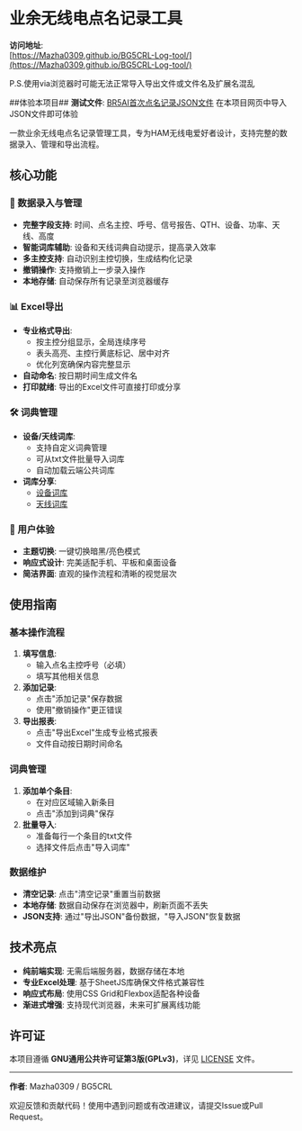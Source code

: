 # 业余无线电点名记录工具

**访问地址**:  
[https://Mazha0309.github.io/BG5CRL-Log-tool/](https://Mazha0309.github.io/BG5CRL-Log-tool/)

P.S.使用via浏览器时可能无法正常导入导出文件或文件名及扩展名混乱

##体验本项目##
**测试文件**:
[BR5AI首次点名记录JSON文件](https://github.com/Mazha0309/BG5CRL-Log-tool/blob/521e45eaaed84936c9d74cd10a7812f2abc9078a/BR5AI%E4%B8%AD%E7%BB%A7%E5%8F%B0%E7%BD%91%E7%82%B9%E5%90%8D%E8%AE%B0%E5%BD%95%E8%A1%A8.json)
在本项目网页中导入JSON文件即可体验

一款业余无线电点名记录管理工具，专为HAM无线电爱好者设计，支持完整的数据录入、管理和导出流程。

## 核心功能

### 📝 数据录入与管理
- **完整字段支持**: 时间、点名主控、呼号、信号报告、QTH、设备、功率、天线、高度
- **智能词库辅助**: 设备和天线词典自动提示，提高录入效率
- **多主控支持**: 自动识别主控切换，生成结构化记录
- **撤销操作**: 支持撤销上一步录入操作
- **本地存储**: 自动保存所有记录至浏览器缓存

### 📊 Excel导出
- **专业格式导出**: 
  - 按主控分组显示，全局连续序号
  - 表头高亮、主控行黄底标记、居中对齐
  - 优化列宽确保内容完整显示
- **自动命名**: 按日期时间生成文件名
- **打印就绪**: 导出的Excel文件可直接打印或分享

### 🛠 词典管理
- **设备/天线词库**:
  - 支持自定义词典管理
  - 可从txt文件批量导入词库
  - 自动加载云端公共词库
- **词库分享**: 
  - [设备词库](https://raw.githubusercontent.com/Mazha0309/BG5CRL-Log-tool/main/device.txt)
  - [天线词库](https://raw.githubusercontent.com/Mazha0309/BG5CRL-Log-tool/main/antenna.txt)

### 🎨 用户体验
- **主题切换**: 一键切换暗黑/亮色模式
- **响应式设计**: 完美适配手机、平板和桌面设备
- **简洁界面**: 直观的操作流程和清晰的视觉层次

## 使用指南

### 基本操作流程
1. **填写信息**:
   - 输入点名主控呼号（必填）
   - 填写其他相关信息
2. **添加记录**:
   - 点击"添加记录"保存数据
   - 使用"撤销操作"更正错误
3. **导出报表**:
   - 点击"导出Excel"生成专业格式报表
   - 文件自动按日期时间命名

### 词典管理
1. **添加单个条目**:
   - 在对应区域输入新条目
   - 点击"添加到词典"保存
2. **批量导入**:
   - 准备每行一个条目的txt文件
   - 选择文件后点击"导入词库"

### 数据维护
- **清空记录**: 点击"清空记录"重置当前数据
- **本地存储**: 数据自动保存在浏览器中，刷新页面不丢失
- **JSON支持**: 通过"导出JSON"备份数据，"导入JSON"恢复数据

## 技术亮点

- **纯前端实现**: 无需后端服务器，数据存储在本地
- **专业Excel处理**: 基于SheetJS库确保文件格式兼容性
- **响应式布局**: 使用CSS Grid和Flexbox适配各种设备
- **渐进式增强**: 支持现代浏览器，未来可扩展离线功能

## 许可证

本项目遵循 **GNU通用公共许可证第3版(GPLv3)**，详见 [LICENSE](LICENSE) 文件。

---

**作者**: Mazha0309 / BG5CRL  

欢迎反馈和贡献代码！使用中遇到问题或有改进建议，请提交Issue或Pull Request。

